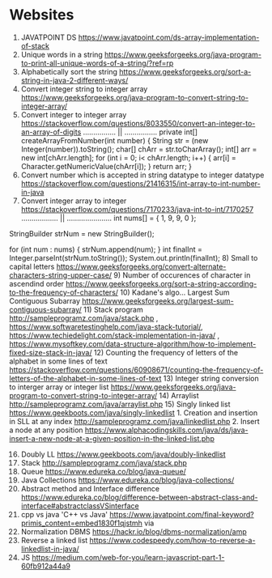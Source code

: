 # Websites


1) JAVATPOINT DS https://www.javatpoint.com/ds-array-implementation-of-stack
2) Unique words in a string https://www.geeksforgeeks.org/java-program-to-print-all-unique-words-of-a-string/?ref=rp 
3) Alphabetically sort the string https://www.geeksforgeeks.org/sort-a-string-in-java-2-different-ways/
4) Convert integer string to integer array https://www.geeksforgeeks.org/java-program-to-convert-string-to-integer-array/
5) Convert integer to integer array https://stackoverflow.com/questions/8033550/convert-an-integer-to-an-array-of-digits ................ || ................ private int[] createArrayFromNumber(int number) {
    String str = (new Integer(number)).toString();
    char[] chArr = str.toCharArray();
    int[] arr = new int[chArr.length];
    for (int i = 0; i< chArr.length; i++) {
        arr[i] = Character.getNumericValue(chArr[i]);
    }
    return arr;
}
6) Convert number which is accepted in string datatype to integer datatype https://stackoverflow.com/questions/21416315/int-array-to-int-number-in-java 
7) Convert integer array to integer https://stackoverflow.com/questions/7170233/java-int-to-int/7170257   .................. || ......................   int nums[] = { 1, 9, 9, 0 };

StringBuilder strNum = new StringBuilder();

for (int num : nums) 
{
     strNum.append(num);
}
int finalInt = Integer.parseInt(strNum.toString());
System.out.println(finalInt);
8) Small to capital letters https://www.geeksforgeeks.org/convert-alternate-characters-string-upper-case/
9) Number of occurences of character in ascendind order https://www.geeksforgeeks.org/sort-a-string-according-to-the-frequency-of-characters/
10) Kadane's algo... Largest Sum Contiguous Subarray https://www.geeksforgeeks.org/largest-sum-contiguous-subarray/
11) Stack program http://sampleprogramz.com/java/stack.php , https://www.softwaretestinghelp.com/java-stack-tutorial/, https://www.techiedelight.com/stack-implementation-in-java/ , https://www.mysoftkey.com/data-structure-algorithm/how-to-implement-fixed-size-stack-in-java/ 
12) Counting the frequency of letters of the alphabet in some lines of text https://stackoverflow.com/questions/60908671/counting-the-frequency-of-letters-of-the-alphabet-in-some-lines-of-text
13) Integer string conversion to interger array or integer list https://www.geeksforgeeks.org/java-program-to-convert-string-to-integer-array/
14) Arraylist http://sampleprogramz.com/java/arraylist.php
15) Singly linked list https://www.geekboots.com/java/singly-linkedlist
    1. Creation and insertion in SLL at any index http://sampleprogramz.com/java/linkedlist.php
    2. Insert a node at any position https://www.alphacodingskills.com/java/ds/java-insert-a-new-node-at-a-given-position-in-the-linked-list.php
 
 
16) Doubly LL https://www.geekboots.com/java/doubly-linkedlist
17)  Stack http://sampleprogramz.com/java/stack.php
18)  Queue https://www.edureka.co/blog/java-queue/
19) Java Collections https://www.edureka.co/blog/java-collections/
20) Abstract method and Interface difference https://www.edureka.co/blog/difference-between-abstract-class-and-interface#abstractclassVSinterface
21) cpp vs java 'C++ vs Java' https://www.javatpoint.com/final-keyword?primis_content=embed1830f1qjstmh via
22) Normalization DBMS https://hackr.io/blog/dbms-normalization/amp
23) Reverse a linked list https://www.codespeedy.com/how-to-reverse-a-linkedlist-in-java/
24) JS https://medium.com/web-for-you/learn-javascript-part-1-60fb912a44a9

